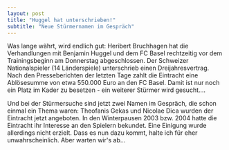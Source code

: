 ```yaml
---
layout: post
title: "Huggel hat unterschrieben!"
subtitle: "Neue Stürmernamen im Gespräch"
---
```


Was lange währt, wird endlich gut: Heribert Bruchhagen hat die Verhandlungen mit Benjamin Huggel und dem FC Basel rechtzeitig vor dem Trainingsbeginn am Donnerstag abgeschlossen. Der Schweizer Nationalspieler (14 Länderspiele) unterschrieb einen Dreijahresvertrag. Nach den Presseberichten der letzten Tage zahlt die Eintracht eine Ablösesumme von etwa 550.000 Euro an den FC Basel. Damit ist nur noch ein Platz im Kader zu besetzen - ein weiterer Stürmer wird gesucht....

Und bei der Stürmersuche sind jetzt zwei Namen im Gespräch, die schon einmal ein Thema waren: Theofanis Gekas und Nicolae Dica wurden der Eintracht jetzt angeboten. In den Winterpausen 2003 bzw. 2004 hatte die Eintracht ihr Interesse an den Spielern bekundet. Eine Einigung wurde allerdings nicht erzielt. Dass es nun dazu kommt, halte ich für eher unwahrscheinlich. Aber warten wir's ab...
